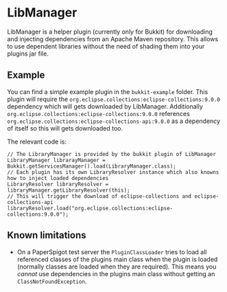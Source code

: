 # LibManager

LibManager is a helper plugin (currently only for Bukkit) for downloading and injecting dependencies from an Apache
Maven repository. This allows to use dependent libraries without the need of shading them into your plugins jar file.

## Example

You can find a simple example plugin in the `bukkit-example` folder. This plugin will require the
`org.eclipse.collections:eclipse-collections:9.0.0` dependency which will gets downloaded by LibManager. Additionally
`org.eclipse.collections:eclipse-collections:9.0.0` references `org.eclipse.collections:eclipse-collections-api:9.0.0`
as a dependency of itself so this will gets downloaded too.

The relevant code is:

```
// The LibraryManager is provided by the bukkit plugin of LibManager
LibraryManager librarayManager = Bukkit.getServicesManager().load(LibraryManager.class);
// Each plugin has its own LibraryResolver instance which also knowns how to inject loaded dependencies
LibraryResolver libraryResolver = libraryManager.getLibraryResolver(this);
// This will trigger the download of eclipse-collections and eclipse-collections-api
libraryResolver.load("org.eclipse.collections:eclipse-collections:9.0.0");
```

## Known limitations

 * On a PaperSpigot test server the `PluginClassLoader` tries to load all referenced classes of the plugins main class
   when the plugin is loaded (normally classes are loaded when they are required). This means you *cannot* use
   dependencies in the plugins main class without getting an `ClassNotFoundException`.
